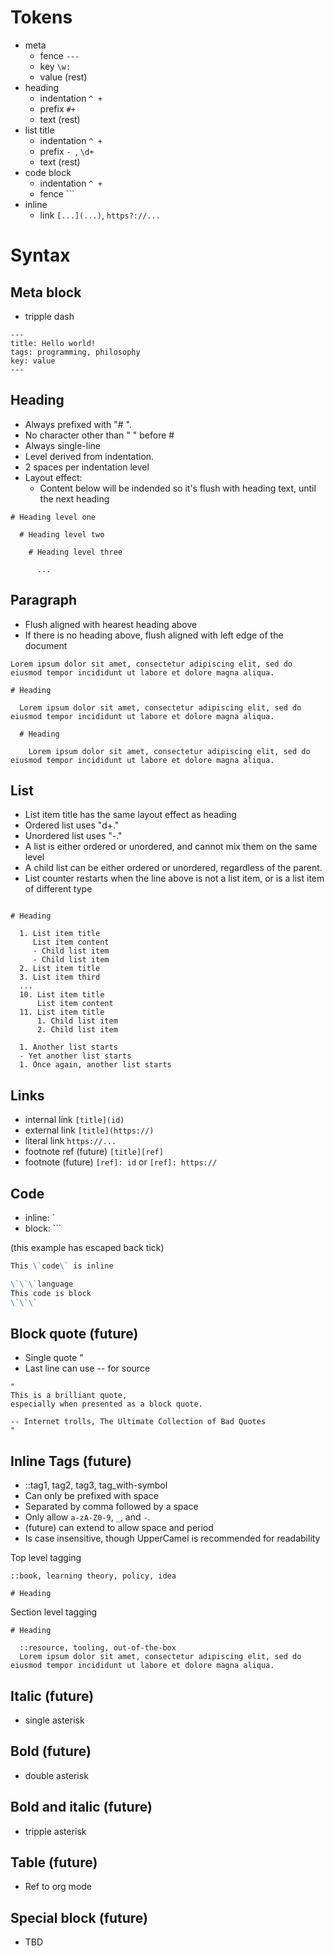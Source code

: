 # Tokens

- meta
  - fence `---`
  - key `\w: `
  - value (rest)
- heading
  - indentation `^ +`
  - prefix `#+ `
  - text (rest)
- list title
  - indentation `^ +`
  - prefix `- `, `\d+ `
  - text (rest)
- code block
  - indentation `^ +`
  - fence ```
- inline
  - link `[...](...)`, `https?://...`

# Syntax

## Meta block

- tripple dash

```
---
title: Hello world!
tags: programming, philosophy
key: value
---
```

## Heading

- Always prefixed with "# ".
- No character other than " " before #
- Always single-line
- Level derived from indentation.
- 2 spaces per indentation level
- Layout effect:
  - Content below will be indended so it's flush with heading text, until the next heading

```
# Heading level one

  # Heading level two

    # Heading level three

      ...
```

## Paragraph

- Flush aligned with hearest heading above
- If there is no heading above, flush aligned with left edge of the document

```
Lorem ipsum dolor sit amet, consectetur adipiscing elit, sed do eiusmod tempor incididunt ut labore et dolore magna aliqua.

# Heading

  Lorem ipsum dolor sit amet, consectetur adipiscing elit, sed do eiusmod tempor incididunt ut labore et dolore magna aliqua.

  # Heading

    Lorem ipsum dolor sit amet, consectetur adipiscing elit, sed do eiusmod tempor incididunt ut labore et dolore magna aliqua.
```

## List

- List item title has the same layout effect as heading
- Ordered list uses "d+."
- Unordered list uses "-."
- A list is either ordered or unordered, and cannot mix them on the same level
- A child list can be either ordered or unordered, regardless of the parent.
- List counter restarts when the line above is not a list item, or is a list item of different type

```

# Heading

  1. List item title
     List item content
     - Child list item
     - Child list item
  2. List item title
  3. List item third
  ...
  10. List item title
      List item content
  11. List item title
      1. Child list item
      2. Child list item

  1. Another list starts
  - Yet another list starts
  1. Once again, another list starts
```

## Links

- internal link `[title](id)`
- external link `[title](https://)`
- literal link `https://...`
- footnote ref (future) `[title][ref]`
- footnote (future) `[ref]: id` or `[ref]: https://`

## Code

- inline: `
- block: ```

(this example has escaped back tick)

```markdown
This \`code\` is inline

\`\`\`language
This code is block
\`\`\`
```

## Block quote (future)

- Single quote "
- Last line can use -- for source

```
"
This is a brilliant quote,
especially when presented as a block quote.

-- Internet trolls, The Ultimate Collection of Bad Quotes
"
```

## Inline Tags (future)

- ::tag1, tag2, tag3, tag_with-symbol
- Can only be prefixed with space
- Separated by comma followed by a space
- Only allow `a-zA-Z0-9`, `_`, and `-`.
- (future) can extend to allow space and period
- Is case insensitive, though UpperCamel is recommended for readability

Top level tagging

```
::book, learning theory, policy, idea

# Heading
```

Section level tagging

```
# Heading

  ::resource, tooling, out-of-the-box
  Lorem ipsum dolor sit amet, consectetur adipiscing elit, sed do eiusmod tempor incididunt ut labore et dolore magna aliqua.

```

## Italic (future)

- single asterisk

## Bold (future)

- double asterisk

## Bold and italic (future)

- tripple asterisk

## Table (future)

- Ref to org mode

## Special block (future)

- TBD

